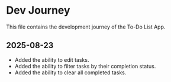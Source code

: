 # Dev Journey

This file contains the development journey of the To-Do List App.

## 2025-08-23

*   Added the ability to edit tasks.
*   Added the ability to filter tasks by their completion status.
*   Added the ability to clear all completed tasks.